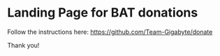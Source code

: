 # Landing Page for BAT donations
Follow the instructions here: https://github.com/Team-Gigabyte/donate

Thank you!
